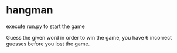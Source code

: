# hangman

execute run.py to start the game

Guess the given word in order to win the game, you have 6 incorrect guesses before you lost the game.


